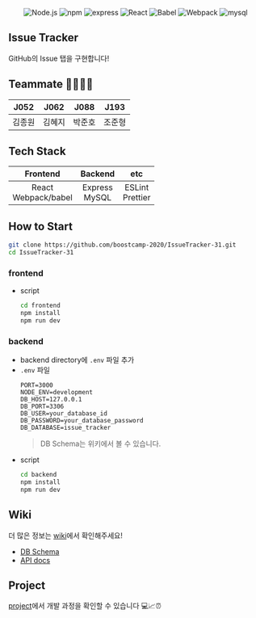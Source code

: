 
<div align="center" style="margin-top : 10px"> 

![Node.js](https://img.shields.io/badge/Node.js-v12.18.2-green?logo=Node.js) 
![npm](https://img.shields.io/badge/npm-v6.14.5-red?logo=npm) 
![express](https://img.shields.io/badge/express-4.16.1-skyblue?logo=Node.js)
![React](https://img.shields.io/badge/react-17.0.1-blue?logo=react) 
![Babel](https://img.shields.io/badge/@babel/core-7.12.3-yellow?logo=babel) 
![Webpack](https://img.shields.io/badge/Webpack-4.32.2-blue?logo=Webpack) 
![mysql](https://img.shields.io/badge/mysql-8.0.21-skyblue?logo=mysql)

</div>


## Issue Tracker

GitHub의 Issue 탭을 구현합니다!

## Teammate 👨‍👩‍👦‍👦

| J052 | J062 | J088 | J193 |
|------|------|------|------|
| 김종원 | 김혜지 | 박준호 | 조준형 |

## Tech Stack

| Frontend | Backend | etc |
| :--------: | :--------: | :--------: |
| React <br> Webpack/babel   | Express<br> MySQL     | ESLint <br> Prettier    |

## How to Start
```bash
git clone https://github.com/boostcamp-2020/IssueTracker-31.git  
cd IssueTracker-31  
```

### frontend
- script
    ```bash
    cd frontend
    npm install
    npm run dev
    ```

### backend
- backend directory에 `.env` 파일 추가
- `.env` 파일
  ```
  PORT=3000
  NODE_ENV=development
  DB_HOST=127.0.0.1
  DB_PORT=3306
  DB_USER=your_database_id
  DB_PASSWORD=your_database_password
  DB_DATABASE=issue_tracker
  ```
  > DB Schema는 위키에서 볼 수 있습니다.
- script
    ```bash
    cd backend
    npm install
    npm run dev
    ```


## Wiki
더 많은 정보는 [wiki](https://github.com/boostcamp-2020/IssueTracker-31/wiki)에서 확인해주세요!

- [DB Schema](https://github.com/boostcamp-2020/IssueTracker-31/wiki/DB-Schema)
- [API docs](https://github.com/boostcamp-2020/IssueTracker-31/wiki/API)


## Project
[project](https://github.com/boostcamp-2020/IssueTracker-31/projects)에서 개발 과정을 확인할 수 있습니다 💻📈⏰

